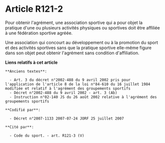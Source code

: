 # Article R121-2

Pour obtenir l'agrément, une association sportive qui a pour objet la pratique d'une ou plusieurs activités physiques ou
sportives doit être affiliée à une fédération sportive agréée.

Une association qui concourt au développement ou à la promotion du sport et des activités sportives sans que la pratique
sportive elle-même figure dans son objet peut obtenir l'agrément sans condition d'affiliation.

**Liens relatifs à cet article**

	**Anciens textes**:

	  - Art. 3 du décret n°2002-488 du 9 avril 2002 pris pour l'application de l'article 8 de la loi n°84-610 du 16 juillet 1984 modifiée et relatif à l'agrément des groupements sportifs
	  - Décret n°2002-488 du 9 avril 2002 - art. 3 (Ab)
	  - Instruction n°02-140 JS du 26 août 2002 relative à l'agrément des groupements sportifs

	**Codifié par**:

	  - Décret n°2007-1133 2007-07-24 JORF 25 juillet 2007

	**Cité par**:

	  - Code du sport. - art. R121-3 (V)
